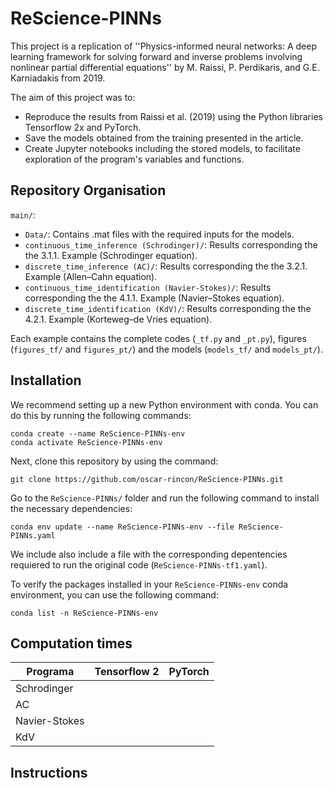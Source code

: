 # ReScience-PINNs

This project is a replication of ''Physics-informed neural networks: A deep learning framework for solving forward and inverse problems involving nonlinear partial differential equations'' by M. Raissi, P. Perdikaris, and G.E. Karniadakis from 2019.

The aim of this project was to:

- Reproduce the results from Raissi et al. (2019) using the Python libraries Tensorflow 2x and PyTorch. 
- Save the models obtained from the training presented in the article.
- Create Jupyter notebooks including the stored models, to facilitate exploration of the program's variables and functions. 

## Repository Organisation

`main/`:

- `Data/`: Contains .mat files with the required inputs for the models.
- `continuous_time_inference (Schrodinger)/`: Results corresponding the the 3.1.1. Example (Schrodinger equation).
- `discrete_time_inference (AC)/`: Results corresponding the the 3.2.1. Example (Allen–Cahn equation).
- `continuous_time_identification (Navier-Stokes)/`: Results corresponding the the 4.1.1. Example (Navier–Stokes equation).
- `discrete_time_identification (KdV)/`: Results corresponding the the 4.2.1. Example (Korteweg–de Vries equation).

Each example contains the complete codes (`_tf.py` and `_pt.py`), figures (`figures_tf/` and `figures_pt/`) and the models (`models_tf/` and `models_pt/`).  

## Installation

We recommend setting up a new Python environment with conda. You can do this by running the following commands:

```
conda create --name ReScience-PINNs-env
conda activate ReScience-PINNs-env
```

Next, clone this repository by using the command:

 ```
git clone https://github.com/oscar-rincon/ReScience-PINNs.git
 ```

Go to the `ReScience-PINNs/` folder and run the following command to install the necessary dependencies:

 ```
conda env update --name ReScience-PINNs-env --file ReScience-PINNs.yaml
 ```

We include also include a file with the corresponding depentencies requiered to run the original code (`ReScience-PINNs-tf1.yaml`).
  
To verify the packages installed in your `ReScience-PINNs-env` conda environment, you can use the following command:

 ```
conda list -n ReScience-PINNs-env
 ```

 ## Computation times

 
|    Programa   | Tensorflow 2 | PyTorch |
|---------------|--------------|---------|
| Schrodinger   |              |         |
|      AC       |              |         |
| Navier-Stokes |              |         |
|      KdV      |              |         |
 

  ## Instructions